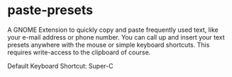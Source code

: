 # paste-presets
A GNOME Extension to quickly copy and paste frequently used text, like your e-mail address or phone number.
You can call up and insert your text presets anywhere with the mouse or simple keyboard shortcuts. This requires write-access to the clipboard of course.

Default Keyboard Shortcut: Super-C
